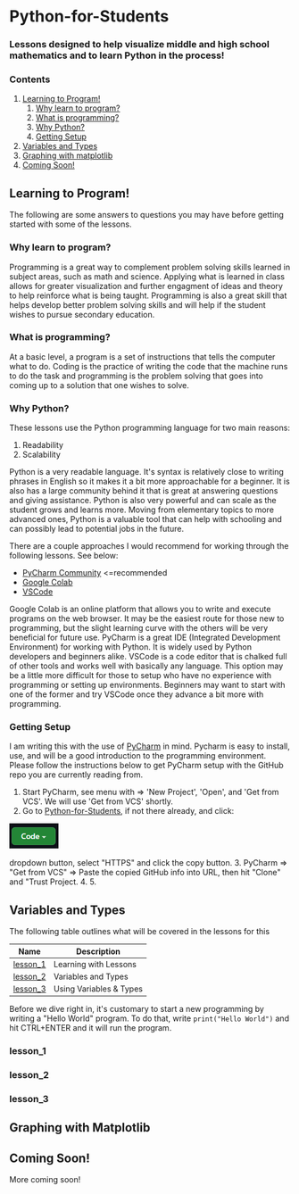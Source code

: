 # Python-for-Students
### Lessons designed to help visualize middle and high school mathematics and to learn Python in the process!

### Contents
1. [Learning to Program!](#learning-to-program)
    1. [Why learn to program?](#why-learn-to-program)
    2. [What is programming?](#what-is-programming)
    3. [Why Python?](#why-python)
    4. [Getting Setup](#getting-setup)
2. [Variables and Types](#variables-and-types)
3. [Graphing with matplotlib](#graphing-with-matplotlib)
4. [Coming Soon!](#coming-soon)

## Learning to Program!

The following are some answers to questions you may have before getting started with some of the lessons.

### Why learn to program?

Programming is a great way to complement problem solving skills learned in subject areas, such as math and science. Applying what is learned in class allows for greater visualization and further engagment of ideas and theory to help reinforce what is being taught. Programming is also a great skill that helps develop better problem solving skills and will help if the student wishes to pursue secondary education.

### What is programming?

At a basic level, a program is a set of instructions that tells the computer what to do. Coding is the practice of writing the code that the machine runs to do the task and programming is the problem solving that goes into coming up to a solution that one wishes to solve.

### Why Python?

These lessons use the Python programming language for two main reasons:

1. Readability
2. Scalability

Python is a very readable language. It's syntax is relatively close to writing phrases in English so it makes it a bit more approachable for a beginner. It is also has a large community behind it that is great at answering questions and giving assistance. Python is also very powerful and can scale as the student grows and learns more. Moving from elementary topics to more advanced ones, Python is a valuable tool that can help with schooling and can possibly lead to potential jobs in the future.

There are a couple approaches I would recommend for working through the following lessons. See below:
- [PyCharm Community](https://www.jetbrains.com/pycharm/download/#section=windows) <=recommended
- [Google Colab](https://colab.research.google.com/)
- [VSCode](https://code.visualstudio.com/)

Google Colab is an online platform that allows you to write and execute programs on the web browser. It may be the easiest route for those new to programming, but the slight learning curve with the others will be very beneficial for future use. PyCharm is a great IDE (Integrated Development Environment) for working with Python. It is widely used by Python developers and beginners alike. VSCode is a code editor that is chalked full of other tools and works well with basically any language. This option may be a little more difficult for those to setup who have no experience with programming or setting up environments. Beginners may want to start with one of the former and try VSCode once they advance a bit more with programming.

### Getting Setup

I am writing this with the use of [PyCharm](https://www.jetbrains.com/pycharm/download/#section=windows) in mind. Pycharm is easy to install, use, and will be a good introduction to the programming environment. Please follow the instructions below to get PyCharm setup with the GitHub repo you are currently reading from.

1. Start PyCharm, see menu with => 'New Project', 'Open', and 'Get from VCS'. We will use 'Get from VCS' shortly.
2. Go to [Python-for-Students](https://github.com/Samuel-DeSantis/Python-for-Students), if not there already, and click:

![github_code](media/github-code.png) 

dropdown button, select "HTTPS" and click the copy button.
3. PyCharm => "Get from VCS" => Paste the copied GitHub info into URL, then hit "Clone" and "Trust Project.
4. 
5. 

## Variables and Types

The following table outlines what will be covered in the lessons for this

|   Name   |       Description       |
|----------|-------------------------|
| [lesson_1](###lesson_1) | Learning with Lessons   |
| [lesson_2](###lesson_2) | Variables and Types     |
| [lesson_3](###lesson_3) | Using Variables & Types |

Before we dive right in, it's customary to start a new programming by writing a "Hello World" program. To do that, write `print("Hello World")` and hit CTRL+ENTER and it will run the program.

### lesson_1
### lesson_2
### lesson_3

## Graphing with Matplotlib

## Coming Soon!
More coming soon!